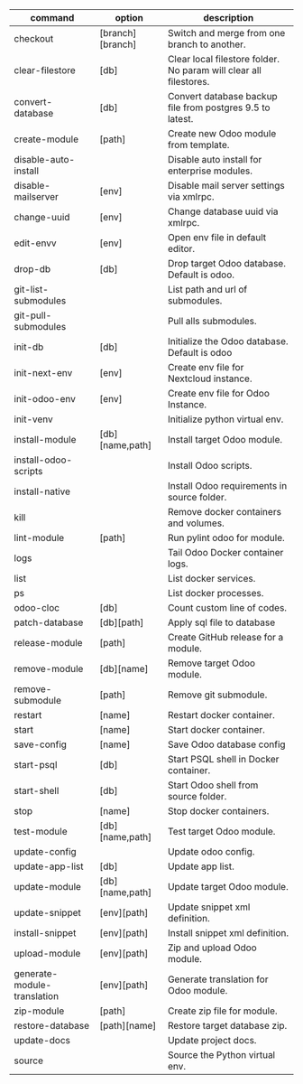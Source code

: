 | command                     | option           | description                                                       |
| --------------------------- | ---------------- | ----------------------------------------------------------------- |
| checkout                    | [branch][branch] | Switch and merge from one branch to another.                      |
| clear-filestore             | [db]             | Clear local filestore folder. No param will clear all filestores. |
| convert-database            | [db]             | Convert database backup file from postgres 9.5 to latest.         |
| create-module               | [path]           | Create new Odoo module from template.                             |
| disable-auto-install        |                  | Disable auto install for enterprise modules.                      |
| disable-mailserver          | [env]            | Disable mail server settings via xmlrpc.                          |
| change-uuid                 | [env]            | Change database uuid via xmlrpc.                                  |
| edit-envv                   | [env]            | Open env file in default editor.                                  |
| drop-db                     | [db]             | Drop target Odoo database. Default is odoo.                       |
| git-list-submodules         |                  | List path and url of submodules.                                  |
| git-pull-submodules         |                  | Pull alls submodules.                                             |
| init-db                     | [db]             | Initialize the Odoo database. Default is odoo                     |
| init-next-env               | [env]            | Create env file for Nextcloud instance.                           |
| init-odoo-env               | [env]            | Create env file for Odoo Instance.                                |
| init-venv                   |                  | Initialize python virtual env.                                    |
| install-module              | [db][name,path]  | Install target Odoo module.                                       |
| install-odoo-scripts        |                  | Install Odoo scripts.                                             |
| install-native              |                  | Install Odoo requirements in source folder.                       |
| kill                        |                  | Remove docker containers and volumes.                             |
| lint-module                 | [path]           | Run pylint odoo for module.                                       |
| logs                        |                  | Tail Odoo Docker container logs.                                  |
| list                        |                  | List docker services.                                             |
| ps                          |                  | List docker processes.                                            |
| odoo-cloc                   | [db]             | Count custom line of codes.                                       |
| patch-database              | [db][path]       | Apply sql file to database                                        |
| release-module              | [path]           | Create GitHub release for a module.                               |
| remove-module               | [db][name]       | Remove target Odoo module.                                        |
| remove-submodule            | [path]           | Remove git submodule.                                             |
| restart                     | [name]           | Restart docker container.                                         |
| start                       | [name]           | Start docker container.                                           |
| save-config                 | [name]           | Save Odoo database config                                         |
| start-psql                  | [db]             | Start PSQL shell in Docker container.                             |
| start-shell                 | [db]             | Start Odoo shell from source folder.                              |
| stop                        | [name]           | Stop docker containers.                                           |
| test-module                 | [db][name,path]  | Test target Odoo module.                                          |
| update-config               |                  | Update odoo config.                                               |
| update-app-list             | [db]             | Update app list.                                                  |
| update-module               | [db][name,path]  | Update target Odoo module.                                        |
| update-snippet              | [env][path]      | Update snippet xml definition.                                    |
| install-snippet             | [env][path]      | Install snippet xml definition.                                   |
| upload-module               | [env][path]      | Zip and upload Odoo module.                                       |
| generate-module-translation | [env][path]      | Generate translation for Odoo module.                             |
| zip-module                  | [path]           | Create zip file for module.                                       |
| restore-database            | [path][name]     | Restore target database zip.                                      |
| update-docs                 |                  | Update project docs.                                              |
| source                      |                  | Source the Python virtual env.                                    |
